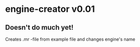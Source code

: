 # engine-creator v0.01

## Doesn't do much yet!

Creates .mr -file from example file and changes engine's name 
